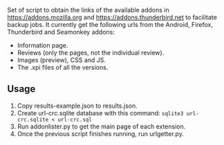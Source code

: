Set of script to obtain the links of the available addons in https://addons.mozilla.org and https://addons.thunderbird.net to facilitate backup jobs.
It currently get the following urls from the Android, Firefox, Thunderbird and Seamonkey addons:

* Information page.
* Reviews (only the pages, not the individual review).
* Images (preview), CSS and JS.
* The .xpi files of all the versions.

Usage
-----

1. Copy results-example.json to results.json.
2. Create url-crc.sqlite database with this command: `sqlite3 url-crc.sqlite < url-crc.sql`
3. Run addonlister.py to get the main page of each extension.
4. Once the previous script finishes running, run urlgetter.py.